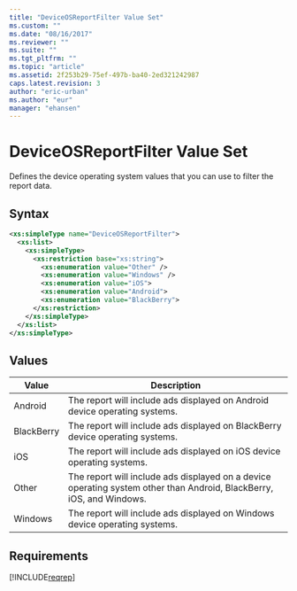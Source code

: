 ```yaml
---
title: "DeviceOSReportFilter Value Set"
ms.custom: ""
ms.date: "08/16/2017"
ms.reviewer: ""
ms.suite: ""
ms.tgt_pltfrm: ""
ms.topic: "article"
ms.assetid: 2f253b29-75ef-497b-ba40-2ed321242987
caps.latest.revision: 3
author: "eric-urban"
ms.author: "eur"
manager: "ehansen"
---
```

# DeviceOSReportFilter Value Set
Defines the device operating system values that you can use to filter the report data.

## Syntax

```xml
<xs:simpleType name="DeviceOSReportFilter">
  <xs:list>
    <xs:simpleType>
      <xs:restriction base="xs:string">
        <xs:enumeration value="Other" />
        <xs:enumeration value="Windows" />
        <xs:enumeration value="iOS">
        <xs:enumeration value="Android">
        <xs:enumeration value="BlackBerry">
      </xs:restriction>
    </xs:simpleType>
  </xs:list>
</xs:simpleType>
```

## Values

|Value|Description|
|---------|---------------|
|Android|The report will include ads displayed on Android device operating systems.|
|BlackBerry|The report will include ads displayed on BlackBerry device operating systems.|
|iOS|The report will include ads displayed on iOS device operating systems.|
|Other|The report will include ads displayed on a device operating system other than Android, BlackBerry, iOS, and Windows.|
|Windows|The report will include ads displayed on Windows device operating systems.|

## Requirements
[!INCLUDE[reqrep](../reporting-api/includes/reqrep.md)]

